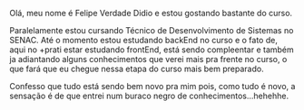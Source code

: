 Olá, 
meu nome é Felipe Verdade Didio e estou gostando bastante do curso.

Paralelamente estou cursando Técnico de Desenvolvimento de Sistemas no SENAC.
Até o momento estou estudando backEnd no curso e o fato de, aqui no +prati estar estudando frontEnd, está sendo compleentar e também ja adiantando alguns conhecimentos que verei mais pra frente no curso, o que fará que eu chegue nessa etapa do curso mais bem preparado.

Confesso que tudo está sendo bem novo pra mim pois, como tudo é novo, a sensação é de que entrei num buraco negro de conhecimentos...hehehhe.

